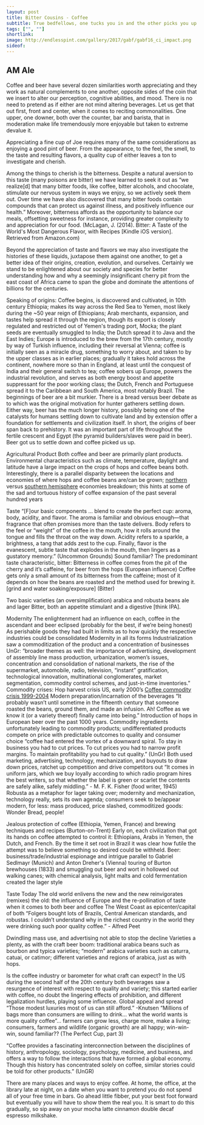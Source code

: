 ```yaml
---
layout: post
title: Bitter Cousins - Coffee
subtitle: True bedfellows, one tucks you in and the other picks you up.
tags: ["", ""]
shortlink: 
image: http://endlesspint.com/gallery/2017/gabf/gabf16_ci_impact.png
sideof: 
---
```



## AM Ale

Coffee and beer have several dozen similarities worth appreciating and they work as natural complements to one another, opposite sides of the coin that we insert to alter our perception, cognitive abilities, and mood. There is no need to pretend as if either are not mind altering beverages. Let us get that out first, front and center, when it comes to reciting commonalities. One upper, one downer, both over the counter, bar and barista, that in moderation make life tremendously more enjoyable but taken to extreme devalue it.

Appreciating a fine cup of Joe requires many of the same considerations as enjoying a good pint of beer. From the appearance, to the feel, the smell, to the taste and resulting flavors, a quality cup of either leaves a ton to investigate and cherish.

Among the things to cherish is the bitterness. Despite a natural aversion to this taste (many poisons are bitter) we have learned to seek it out as “we realize[d] that many bitter foods, like coffee, bitter alcohols, and chocolate, stimulate our nervous system in ways we enjoy, so we actively seek them out. Over time we have also discovered that many bitter foods contain compounds that can protect us against illness, and positively influence our health.” Moreover, bitterness affords as the opportunity to balance our meals, offsetting sweetness for instance, providing greater complexity to and appreciation for our food. (McLagan, J. (2014). Bitter: A Taste of the World's Most Dangerous Flavor, with Recipes [Kindle iOS version]. Retrieved from Amazon.com)

Beyond the appreciation of taste and flavors we may also investigate the histories of these liquids, juxtapose them against one another, to get a better idea of their origins, creation, evolution, and ourselves. Certainly we stand to be enlightened about our society and species for better understanding how and why a seemingly insignificant cherry pit from the east coast of Africa came to span the globe and dominate the attentions of billions for the centuries. 

Speaking of origins:
Coffee begins, is discovered and cultivated, in 10th century Ethiopia; makes its way across the Red Sea to Yemen, most likely during the ~50 year reign of Ethiopians; Arab merchants, expansion, and tastes help spread it through the region, though its export is closely regulated and restricted out of Yemen's trading port, Mocka; the plant seeds are eventually smuggled to India; the Dutch spread it to Java and the East Indies; Europe is introduced to the brew from the 17th century, mostly by way of Turkish influence, including their reversal at Vienna; coffee is initially seen as a miracle drug, something to worry about, and taken to by the upper classes as in earlier places; gradually it takes hold across the continent, nowhere more so than in England, at least until the conquest of India and their general switch to tea; coffee sobers up Europe, powers the industrial revolution, and serves as both energy boost and appetite suppressant for the poor working class; the Dutch, French and Portuguese spread it to the Caribbean and South America, most notably Brazil.
The beginnings of beer are a bit murkier. There is a bread versus beer debate as to which was the original motivation for hunter gatherers settling down. Either way, beer has the much longer history, possibly being one of the catalysts for humans settling down to cultivate land and by extension offer a foundation for settlements and civilization itself. In short, the origins of beer span back to prehistory. It was an important part of life throughout the fertile crescent and Egypt (the pyramid builders/slaves were paid in beer). 
Beer got us to settle down and coffee picked us up.

Agricultural Product
Both coffee and beer are primarily plant products.
Environmental characteristics such as climate, temperature, daylight and latitude have a large impact on the crops of hops and coffee beans both.
Interestingly, there is a parallel disparity between the locations and economies of where hops and coffee beans are/can be grown; [northern](http://mediad.publicbroadcasting.net/p/wkms/files/styles/large/public/201706/hops-range-acreage-world-v3.jpg) versus [southern hemisphere](https://en.wikipedia.org/wiki/List_of_countries_by_coffee_production#/media/File:Carte_Coffea_robusta_arabic.svg) economies breakdown; this hints at some of the sad and tortuous history of coffee expansion of the past several hundred years

Taste
“[F]our basic components … blend to create the perfect cup: aroma, body, acidity, and flavor. The aroma is familiar and obvious enough—that fragrance that often promises more than the taste delivers. Body refers to the feel or “weight” of the coffee in the mouth, how it rolls around the tongue and fills the throat on the way down. Acidity refers to a sparkle, a brightness, a tang that adds zest to the cup. Finally, flavor is the evanescent, subtle taste that explodes in the mouth, then lingers as a gustatory memory.” (Uncommon Grounds) Sound familiar?
The predominant taste characteristic, bitter:
Bitterness in coffee comes from the pit of the cherry and it’s caffeine, for beer from the hops (European influence)
Coffee gets only a small amount of its bitterness from the caffeine; most of it depends on how the beans are roasted and the method used for brewing it. [grind and water soaking/exposure] (Bitter)

Two basic varieties (an oversimplification)
arabica and robusta beans
ale and lager
Bitter, both an appetite stimulant and a digestive [think IPA].


Modernity
The enlightenment had an influence on each, coffee in the ascendant and beer eclipsed (probably for the best, if we’re being honest)
As perishable goods they had built in limits as to how quickly the respective industries could be consolidated
Modernity in all its forms
Industrialization saw a commoditization of the product and a concentration of businesses
UnGr: “broader themes as well: the importance of advertising, development of assembly line mass production, urbanization, women’s issues, concentration and consolidation of national markets, the rise of the supermarket, automobile, radio, television, “instant” gratification, technological innovation, multinational conglomerates, market segmentation, commodity control schemes, and just-in-time inventories.”
Commodity crises:
Hop harvest crisis US, early 2000’s 
[Coffee commodity crisis 1999-2004](http://www.ico.org/documents/ed1922e.pdf)
Modern preparation/incarnation of the beverages
“It probably wasn’t until sometime in the fifteenth century that someone roasted the beans, ground them, and made an infusion. Ah! Coffee as we know it (or a variety thereof) finally came into being.”
Introduction of hops in European beer over the past 1000 years.
Commodity ingredients unfortunately leading to commodity products; undifferentiated products compete on price with predictable outcomes to quality and consumer choice
“coffee had entered the vortex of a downward spiral. To stay in business you had to cut prices. To cut prices you had to narrow profit margins. To maintain profitability you had to cut quality.” (UnGr)
Both used marketing, advertising, technology, mechanization, and buyouts to draw down prices, ratchet up competition and drive competitors out
“It comes in uniform jars, which we buy loyally according to which radio program hires the best writers, so that whether the label is green or scarlet the contents are safely alike, safely middling.” - M. F. K. Fisher (food writer, 1945)
Robusta as a metaphor for lager taking over; modernity and mechanization, technology really, sets its own agenda; consumers seek to be/appear modern, for less: mass produced, price slashed, commoditized goods: Wonder Bread, people!

Jealous protection of coffee (Ethiopia, Yemen, France) and brewing techniques and recipes (Burton-on-Trent)
Early on, each civilization that got its hands on coffee attempted to control it: Ethiopians, Arabs in Yemen, the Dutch, and French. By the time it set root in Brazil it was clear how futile the attempt was to believe something so desired could be withheld. 
Beer: business/trade/industrial espionage and intrigue parallel to Gabriel Sedlmayr (Munich) and Anton Dreher's (Vienna) touring of Burton brewhouses (1833) and smuggling out beer and wort in hollowed out walking canes; with chemical analysis, light malts and cold fermentation created the lager style


Taste Today
The old world enlivens the new and the new reinvigorates (remixes) the old: the influence of Europe and the re-pollination of taste when it comes to both beer and coffee
The West Coast as epicenter/capital of both
“Folgers bought lots of Brazils, Central American standards, and robustas. I couldn’t understand why in the richest country in the world they were drinking such poor quality coffee.” - Alfred Peet

Dwindling mass use, and advertising not able to stop the decline
Varieties a plenty, as with the craft beer boom:
traditional arabica beans such as bourbon and typica varieties; “modern” arabica varieties such as caturra, catuai, or catimor; different varieties and regions of arabica, just as with hops.


Is the coffee industry or barometer for what craft can expect?
In the US during the second half of the 20th century both beverages saw a resurgence of interest with respect to quality and variety; this started earlier with coffee, no doubt the lingering effects of prohibition, and different legalization hurdles, playing some influence. 
Global appeal and spread
“Those modest luxuries most of us can still afford.” -Knutsen
“Millions of bags more than consumers are willing to drink… what the world wants is more quality coffee”… farmers can grow less, charge more, make a living; consumers, farmers and wildlife (organic growth) are all happy; win-win-win, sound familiar?? (The Perfect Cup, part 3)


“Coffee provides a fascinating interconnection between the disciplines of history, anthropology, sociology, psychology, medicine, and business, and offers a way to follow the interactions that have formed a global economy. Though this history has concentrated solely on coffee, similar stories could be told for other products.” (UnGR)

There are many places and ways to enjoy coffee. At home, the office, at the library late at night, on a date when you want to pretend you do not spend all of your free time in bars. Go ahead little fibber, put your best foot forward but eventually you will have to show them the real you. It is smart to do this gradually, so sip away on your mocha latte cinnamon double decaf espresso milkshake.

